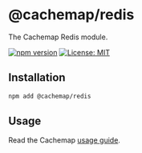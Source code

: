 # @cachemap/redis

The Cachemap Redis module.

[![npm version](https://badge.fury.io/js/%40cachemap%2Fredis.svg)](https://badge.fury.io/js/%40cachemap%2Fredis)
[![License: MIT](https://img.shields.io/badge/License-MIT-yellow.svg)](LICENSE)

## Installation

```bash
npm add @cachemap/redis
```

## Usage

Read the Cachemap [usage guide](../../README.md#usage).
